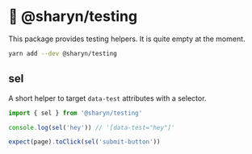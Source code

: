 # 🌹 @sharyn/testing

This package provides testing helpers. It is quite empty at the moment.

```bash
yarn add --dev @sharyn/testing
```

## sel

A short helper to target `data-test` attributes with a selector.

```js
import { sel } from '@sharyn/testing'

console.log(sel('hey')) // '[data-test="hey"]'

expect(page).toClick(sel('submit-button'))
```
